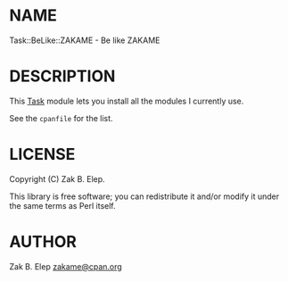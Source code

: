 # NAME

Task::BeLike::ZAKAME - Be like ZAKAME

# DESCRIPTION

This [Task](https://metacpan.org/pod/Task) module lets you install all the modules I currently use.

See the `cpanfile` for the list.

# LICENSE

Copyright (C) Zak B. Elep.

This library is free software; you can redistribute it and/or modify
it under the same terms as Perl itself.

# AUTHOR

Zak B. Elep <zakame@cpan.org>
